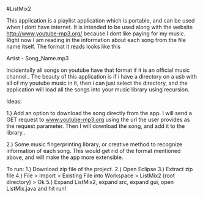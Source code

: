 
#ListMix2

This application is a playlist application which is portable, and can be used when I dont have internet. It is intended to be used along with the website http://www.youtube-mp3.org/ because I dont like paying for my music. Right now I am reading in the information about each song from the file name itself. The format it reads looks like this

Artist - Song_Name.mp3

Incidentally all songs on youtube have that format if it is an official music channel.. The beauty of this application is if i have a directory on a usb with all of my youtube music in it, then i can just select the directory, and the application will load all the songs into your music library using recursion.

Ideas:

 1.) Add an option to download the song directly from the app. I will send a GET request to www.youtube-mp3.org using the url the user provides as the request parameter. Then I will download the song, and add it to the library.. 

2.) Some music fingerprinting library, or creative method to recognize information of each song. This would get rid of the format mentioned above, and will make the app more extensible.

To run:
1.) Download zip file of the project.
2.) Open Eclipse
3.) Extract zip file
4.) File > Import > Existing File into Workspace > ListMix2 (root directory) > Ok
5.) Expand ListMix2, expand src, expand gui, open ListMix.java and hit run!